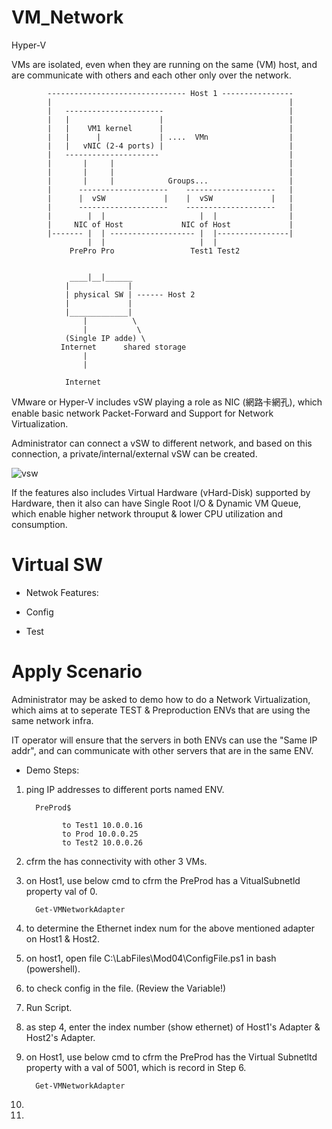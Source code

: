 # VM_Network
Hyper-V

VMs are isolated, even when they are running on the same (VM) host, and are communicate with others and each other only over the network.

            ------------------------------- Host 1 ----------------
            |                                                     |
            |   ----------------------                            |
            |   |                    |                            |
            |   |    VM1 kernel      |                            |
            |   |      |             | ....  VMn                  |
            |   |   vNIC (2-4 ports) |                            |
            |   ---------------------                             |
            |       |     |                                       |
            |       |     |                                       |
            |       |     |            Groups...                  |
            |      --------------------    --------------------   |
            |      |  vSW             |    |  vSW             |   |
            |      --------------------    --------------------   |
            |        |  |                     |  |                |
            |     NIC of Host             NIC of Host             |
            |------- |  | ------------------- |  |----------------|
                     |  |                     |  |
                 PrePro Pro                 Test1 Test2 
                  
            
                 ____|__|______
                |             | 
                | physical SW | ------ Host 2 
                |             | 
                |_____________| 
                    |          \
                    |           \
                (Single IP adde) \
               Internet      shared storage
                    |
                    |
                
                Internet
               

VMware or Hyper-V includes vSW playing a role as NIC (網路卡網孔), which enable basic network Packet-Forward and Support for Network Virtualization.

Administrator can connect a vSW to different network, and based on this connection, a private/internal/external vSW can be created.


![vsw](https://www.nakivo.com/blog/wp-content/uploads/2018/07/Virtual-switches-of-an-ESXi-host-1024x901.png)


If the features also includes Virtual Hardware (vHard-Disk) supported by Hardware, then it also can have Single Root I/O & Dynamic VM Queue, which enable higher network throuput & lower CPU utilization and consumption.


# Virtual SW


* Netwok Features:


* Config


* Test

# Apply Scenario

Administrator may be asked to demo how to do a Network Virtualization, which aims at to seperate TEST & Preproduction ENVs that are using the same network infra.

IT operator will ensure that the servers in both ENVs can use the "Same IP addr", and can communicate with other servers that are in the same ENV.

* Demo Steps:

1. ping IP addresses to different ports named ENV.

         PreProd$
         
               to Test1 10.0.0.16
               to Prod 10.0.0.25
               to Test2 10.0.0.26

2. cfrm the  has connectivity with other 3 VMs.

3. on Host1, use below cmd to cfrm the PreProd has a VitualSubnetld property val of 0. 

         Get-VMNetworkAdapter

4. to determine the Ethernet index num for the above mentioned adapter on Host1 & Host2.

5. on host1, open file C:\LabFiles\Mod04\ConfigFile.ps1 in bash (powershell).

6. to check config in the file. (Review the Variable!)

7. Run Script.

8. as step 4, enter the index number (show ethernet) of Host1's Adapter & Host2's Adapter.

9. on Host1, use below cmd to cfrm the PreProd has the Virtual Subnetltd property with a val of 5001, which is record in Step 6.

         Get-VMNetworkAdapter

10.

11.
